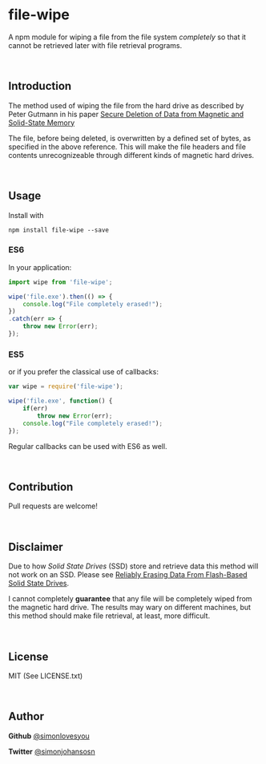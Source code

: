 # file-wipe

A npm module for wiping a file from the file system *completely* so that it cannot be retrieved later with file retrieval programs.
 
<br>
 
## Introduction
The method used of wiping the file from the hard drive as described by Peter Gutmann in his paper [Secure Deletion of Data from Magnetic and Solid-State Memory](https://www.cs.auckland.ac.nz/~pgut001/pubs/secure_del.html)

The file, before being deleted, is overwritten by a defined set of bytes, as specified in the above reference. This will make the file headers and file contents unrecognizeable through different kinds of magnetic hard drives. 

<br>

## Usage

Install with

```shell
npm install file-wipe --save
```
### ES6
In your application:

```js
import wipe from 'file-wipe';

wipe('file.exe').then(() => {
	console.log("File completely erased!");
})
.catch(err => {
	throw new Error(err);
});
```
### ES5
or if you prefer the classical use of callbacks:

```js
var wipe = require('file-wipe');

wipe('file.exe', function() {
	if(err)
		throw new Error(err);
	console.log("File completely erased!");
});
```

Regular callbacks can be used with ES6 as well.

<br>

## Contribution

Pull requests are welcome! 

<br>

## Disclaimer
Due to how *Solid State Drives* (SSD) store and retrieve data this method will not work on an SSD. Please see [Reliably Erasing Data From Flash-Based Solid State Drives](https://www.usenix.org/legacy/events/fast11/tech/full_papers/Wei.pdf). 

I cannot completely **guarantee** that any file will be completely wiped from the magnetic hard drive. The results may wary on different machines, but this method should make file retrieval, at least, more difficult. 

<br>

## License
MIT (See LICENSE.txt)

<br>

## Author
**Github** [@simonlovesyou](https://github.com/simonlovesyou)

**Twitter** [@simonjohansosn](https://twitter.com/simonjohansosn)







